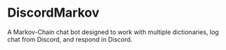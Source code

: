 # DiscordMarkov
A Markov-Chain chat bot designed to work with multiple dictionaries, log chat from Discord, and respond in Discord.
